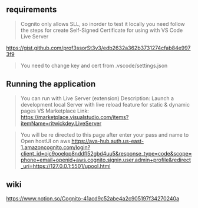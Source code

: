 ## requirements
> Cognito only allows SLL, so inorder to test it locally you need follow the steps for create Self-Signed Certificate for using with VS Code Live Server

https://gist.github.com/prof3ssorSt3v3/edb2632a362b3731274cfab84e9973f9

> You need to change key and cert from .vscode/settings.json


## Running the application 
> You can run with Live Server (extension)
Description: Launch a development local Server with live reload feature for static & dynamic pages
VS Marketplace Link: https://marketplace.visualstudio.com/items?itemName=ritwickdey.LiveServer

> You will be re directed to this page after enter your pass and name to Open hostUI on aws
https://ava-hub.auth.us-east-1.amazoncognito.com/login?client_id=ojc9ooelop8nddfl52gbd4uu5&response_type=code&scope=phone+email+openid+aws.cognito.signin.user.admin+profile&redirect_uri=https://127.0.0.1:5501/upool.html

## wiki
https://www.notion.so/Cognito-41acd9c52abe4a2c905197f34270240a

